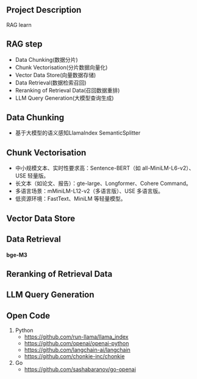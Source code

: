 ## Project Description
RAG learn

## RAG step
* Data Chunking(数据分片)
* Chunk Vectorisation(分片数据向量化)
* Vector Data Store(向量数据存储)
* Data Retrieval(数据检索召回)
* Reranking of Retrieval Data(召回数据重排)
* LLM Query Generation(大模型查询生成)

## Data Chunking
- 基于大模型的语义感知LlamaIndex SemanticSplitter

## Chunk Vectorisation
- 中小规模文本、实时性要求高：Sentence-BERT（如 all-MiniLM-L6-v2）、USE 轻量版。
- 长文本（如论文、报告）：gte-large、Longformer、Cohere Command。
- 多语言场景：mMiniLM-L12-v2（多语言版）、USE 多语言版。
- 低资源环境：FastText、MiniLM 等轻量模型。

## Vector Data Store

## Data Retrieval
#### bge-M3

## Reranking of Retrieval Data 

## LLM Query Generation

## Open Code
1. Python
    - https://github.com/run-llama/llama_index
    - https://github.com/openai/openai-python
    - https://github.com/langchain-ai/langchain
    - https://github.com/chonkie-inc/chonkie
2. Go
   - https://github.com/sashabaranov/go-openai
